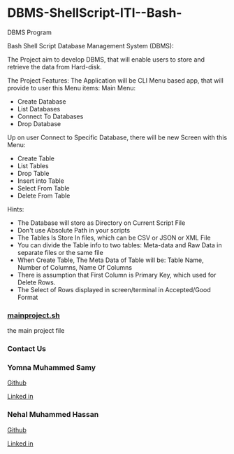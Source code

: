 # DBMS-ShellScript-ITI--Bash-
DBMS Program

Bash Shell Script Database Management System (DBMS):

The Project aim to develop DBMS, that will enable users to store and retrieve the data from Hard-disk.

The Project Features:
The Application will be CLI Menu based app, that will provide to user this Menu items:
Main Menu:
- Create Database
- List Databases
- Connect To Databases
- Drop Database

Up on user Connect to Specific Database, there will be new Screen with this Menu:
- Create Table 
- List Tables
- Drop Table
- Insert into Table
- Select From Table
- Delete From Table

Hints:
- The Database will store as Directory on Current Script File
- Don't use Absolute Path in your scripts
- The Tables Is Store In files, which can be CSV or JSON or XML File
- You can divide the Table info to two tables: Meta-data and Raw Data in separate files or the same file
- When Create Table, The Meta Data of Table will be: Table Name, Number of Columns, Name Of Columns
- There is assumption that First Column is Primary Key, which used for Delete Rows.
- The Select of Rows displayed in screen/terminal in Accepted/Good Format

### [mainproject.sh](mainproject.sh)

the main project file


### Contact Us

### Yomna Muhammed Samy
[Github](https://github.com/Youmna1798)

[Linked in](https://www.linkedin.com/in/youmna-samy)

### Nehal Muhammed Hassan
[Github](https://github.com/nehalhd)

[Linked in](https://www.linkedin.com/in/nassanx)
